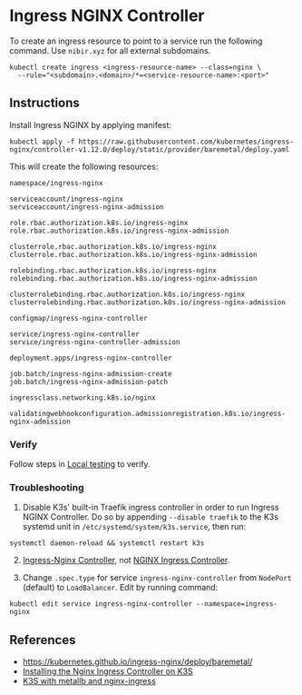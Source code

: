 # Ingress NGINX Controller

To create an ingress resource to point to a service run the following command. Use `nibir.xyz` for all external subdomains.

```
kubectl create ingress <ingress-resource-name> --class=nginx \
  --rule="<subdomain>.<domain>/*=<service-resource-name>:<port>"
```

## Instructions

Install Ingress NGINX by applying manifest:

```
kubectl apply -f https://raw.githubusercontent.com/kubernetes/ingress-nginx/controller-v1.12.0/deploy/static/provider/baremetal/deploy.yaml
```

This will create the following resources:

```
namespace/ingress-nginx

serviceaccount/ingress-nginx
serviceaccount/ingress-nginx-admission

role.rbac.authorization.k8s.io/ingress-nginx
role.rbac.authorization.k8s.io/ingress-nginx-admission

clusterrole.rbac.authorization.k8s.io/ingress-nginx
clusterrole.rbac.authorization.k8s.io/ingress-nginx-admission

rolebinding.rbac.authorization.k8s.io/ingress-nginx
rolebinding.rbac.authorization.k8s.io/ingress-nginx-admission

clusterrolebinding.rbac.authorization.k8s.io/ingress-nginx
clusterrolebinding.rbac.authorization.k8s.io/ingress-nginx-admission

configmap/ingress-nginx-controller

service/ingress-nginx-controller
service/ingress-nginx-controller-admission

deployment.apps/ingress-nginx-controller

job.batch/ingress-nginx-admission-create
job.batch/ingress-nginx-admission-patch

ingressclass.networking.k8s.io/nginx

validatingwebhookconfiguration.admissionregistration.k8s.io/ingress-nginx-admission
```

### Verify

Follow steps in [Local testing](https://kubernetes.github.io/ingress-nginx/deploy/#local-testing) to verify.

### Troubleshooting

1. Disable K3s' built-in Traefik ingress controller in order to run Ingress NGINX Controller. Do so by appending `--disable traefik` to the K3s systemd unit in `/etc/systemd/system/k3s.service`, then run:

```
systemctl daemon-reload && systemctl restart k3s
```

2. [Ingress-Nginx Controller](https://kubernetes.github.io/ingress-nginx/), not [NGINX Ingress Controller](https://docs.nginx.com/nginx-ingress-controller/).

3. Change `.spec.type` for service `ingress-nginx-controller` from `NodePort` (default) to `LoadBalancer`. Edit by running command:

```
kubectl edit service ingress-nginx-controller --namespace=ingress-nginx
```

## References

- https://kubernetes.github.io/ingress-nginx/deploy/baremetal/
- [Installing the Nginx Ingress Controller on K3S](https://medium.com/@alesson.viana/installing-the-nginx-ingress-controller-on-k3s-df2c68cae3c8)
- [K3S with metallb and nginx-ingress](https://avi.st/k3s-with-metallb-and-nginx-ingress/)
